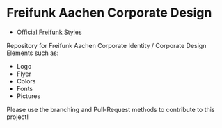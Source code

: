 # Freifunk Aachen Corporate Design

* [Official Freifunk Styles](http://wiki.freifunk.net/Freifunk-Styles)



Repository for Freifunk Aachen Corporate Identity / Corporate Design Elements such as:

* Logo
* Flyer
* Colors
* Fonts
* Pictures

Please use the branching and Pull-Request methods to contribute to this project!
